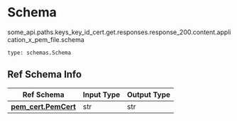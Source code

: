 # Schema
some_api.paths.keys_key_id_cert.get.responses.response_200.content.application_x_pem_file.schema
```
type: schemas.Schema
```

## Ref Schema Info
Ref Schema | Input Type | Output Type
---------- | ---------- | -----------
[**pem_cert.PemCert**](../../../../../../../../components/schema/pem_cert.md) | str | str
